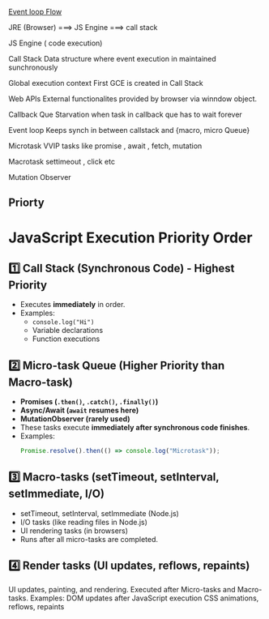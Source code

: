 [Event loop Flow](http://latentflip.com/loupe/)

JRE (Browser)  ===> JS Engine ===> call stack 

JS Engine ( code execution) 

Call Stack
Data structure where event execution in maintained  sunchronously


Global execution context
First GCE is created in Call Stack


Web APIs
External functionalites provided by browser via winndow object.

Callback Que Starvation
when task in callback que has to wait forever 

Event loop
Keeps synch in between  callstack and {macro, micro Queue}


Microtask
VVIP tasks like promise , await , fetch, mutation

Macrotask
settimeout , click etc

Mutation Observer


## Priorty

# JavaScript Execution Priority Order

## 1️⃣ Call Stack (Synchronous Code) - **Highest Priority**
- Executes **immediately** in order.
- Examples:
  - `console.log("Hi")`
  - Variable declarations
  - Function executions

## 2️⃣ Micro-task Queue (Higher Priority than Macro-task)
- **Promises (`.then()`, `.catch()`, `.finally()`)**
- **Async/Await (`await` resumes here)**
- **MutationObserver (rarely used)**
- These tasks execute **immediately after synchronous code finishes**.
- Examples:
  ```js
  Promise.resolve().then(() => console.log("Microtask"));

## 3️⃣ Macro-tasks (setTimeout, setInterval, setImmediate, I/O)
- setTimeout, setInterval, setImmediate (Node.js)
- I/O tasks (like reading files in Node.js)
- UI rendering tasks (in browsers)
- Runs after all micro-tasks are completed.

## 4️⃣ Render tasks (UI updates, reflows, repaints)
UI updates, painting, and rendering.
Executed after Micro-tasks and Macro-tasks.
Examples:
DOM updates after JavaScript execution
CSS animations, reflows, repaints